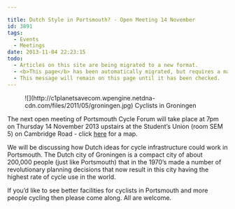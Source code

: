 ```yaml
---

title: Dutch Style in Portsmouth? - Open Meeting 14 November
id: 3891
tags:
  - Events
  - Meetings
date: 2013-11-04 22:23:15
todo:
  - Articles on this site are being migrated to a new format.
  - <b>This page</b> has been automatically migrated, but requires a manual check-&amp;-tune to ensure the format and links all work as expected.
  - This message will remain on this page until it has been checked.
---
```


<figure id="" align="alignright" width="259">![](http://c1planetsavecom.wpengine.netdna-cdn.com/files/2011/05/groningen.jpg) Cyclists in Groningen</figure>

The next open meeting of Portsmouth Cycle Forum will take place at 7pm on Thursday 14 November 2013 upstairs at the Student’s Union (room SEM 5) on Cambridge Road - click [here](http://goo.gl/ZlVwOI "University of Portsmouth Student") for a map.

We will be discussing how Dutch ideas for cycle infrastructure could work in Portsmouth. The Dutch city of Groningen is a compact city of about 200,000 people (just like Portsmouth) that in the 1970’s made a number of revolutionary planning decisions that now result in this city having the highest rate of cycle use in the world.

If you’d like to see better facilities for cyclists in Portsmouth and more people cycling then please come along. All are welcome.